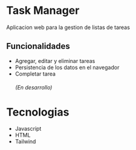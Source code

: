 # Task Manager
<p>Aplicacion web para la gestion de listas de tareas</p>

## Funcionalidades
- Agregar, editar y eliminar tareas
- Persistencia de los datos en el navegador
- Completar tarea <h6>(En desarrollo)</h6>

# Tecnologias
- Javascript
- HTML
- Tailwind
